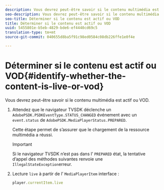 ```yaml
---
description: Vous devrez peut-être savoir si le contenu multimédia est actif ou VOD.
seo-description: Vous devrez peut-être savoir si le contenu multimédia est actif ou VOD.
seo-title: Déterminer si le contenu est actif ou VOD
title: Déterminer si le contenu est actif ou VOD
uuid: 5455801e-b5eb-4829-bde6-ef4440cd69c5
translation-type: tm+mt
source-git-commit: 040655d8ba5f91c98ed0584c08db226ffe1e0f4e

---
```



# Déterminer si le contenu est actif ou VOD{#identify-whether-the-content-is-live-or-vod}

Vous devrez peut-être savoir si le contenu multimédia est actif ou VOD.

1. Attendez que le navigateur TVSDK déclenche un `AdobePSDK.PSDKEventType.STATUS_CHANGED` événement avec un `event.status` de `AdobePSDK.MediaPlayerStatus.PREPARED`.

   Cette étape permet de s’assurer que le chargement de la ressource multimédia a réussi.

   >[!IMPORTANT]
   >
   >Si le navigateur TVSDK n’est pas dans l’ `PREPARED` état, la tentative d’appel des méthodes suivantes renvoie une `IllegalStateException`erreur.

1. Lecture `live` à partir de l’ `MediaPlayerItem` interface :

   ```js
   player.currentItem.live
   ```


